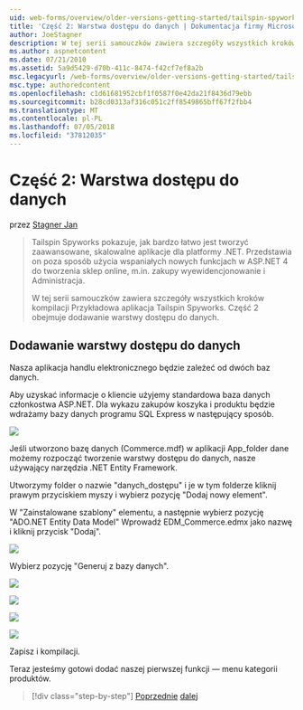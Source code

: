 ```yaml
---
uid: web-forms/overview/older-versions-getting-started/tailspin-spyworks/tailspin-spyworks-part-2
title: 'Część 2: Warstwa dostępu do danych | Dokumentacja firmy Microsoft'
author: JoeStagner
description: W tej serii samouczków zawiera szczegóły wszystkich kroków kompilacji Przykładowa aplikacja Tailspin Spyworks. Część 2 obejmuje dodawanie warstwy dostępu do danych.
ms.author: aspnetcontent
ms.date: 07/21/2010
ms.assetid: 5a9d5429-d70b-411c-8474-f42cf7ef8a2b
msc.legacyurl: /web-forms/overview/older-versions-getting-started/tailspin-spyworks/tailspin-spyworks-part-2
msc.type: authoredcontent
ms.openlocfilehash: c1d61681952cbf1f0587f0e42da21f8436d79ebb
ms.sourcegitcommit: b28cd0313af316c051c2ff8549865bff67f2fbb4
ms.translationtype: MT
ms.contentlocale: pl-PL
ms.lasthandoff: 07/05/2018
ms.locfileid: "37812035"
---
```

<a name="part-2-data-access-layer"></a>Część 2: Warstwa dostępu do danych
====================
przez [Stagner Jan](https://github.com/JoeStagner)

> Tailspin Spyworks pokazuje, jak bardzo łatwo jest tworzyć zaawansowane, skalowalne aplikacje dla platformy .NET. Przedstawia on poza sposób użycia wspaniałych nowych funkcjach w ASP.NET 4 do tworzenia sklep online, m.in. zakupy wyewidencjonowanie i Administracja.
> 
> W tej serii samouczków zawiera szczegóły wszystkich kroków kompilacji Przykładowa aplikacja Tailspin Spyworks. Część 2 obejmuje dodawanie warstwy dostępu do danych.


## <a id="_Toc260221668"></a>  Dodawanie warstwy dostępu do danych

Nasza aplikacja handlu elektronicznego będzie zależeć od dwóch baz danych.

Aby uzyskać informacje o kliencie użyjemy standardowa baza danych członkostwa ASP.NET. Dla wykazu zakupów koszyka i produktu będzie wdrażamy bazy danych programu SQL Express w następujący sposób.

![](tailspin-spyworks-part-2/_static/image1.jpg)

Jeśli utworzono bazę danych (Commerce.mdf) w aplikacji App\_folder dane możemy rozpocząć tworzenie warstwy dostępu do danych, nasze używający narzędzia .NET Entity Framework.

Utworzymy folder o nazwie "danych\_dostępu" i je w tym folderze kliknij prawym przyciskiem myszy i wybierz pozycję "Dodaj nowy element".

W "Zainstalowane szablony" elementu, a następnie wybierz pozycję "ADO.NET Entity Data Model" Wprowadź EDM\_Commerce.edmx jako nazwę i kliknij przycisk "Dodaj".

![](tailspin-spyworks-part-2/_static/image2.jpg)

Wybierz pozycję "Generuj z bazy danych".

![](tailspin-spyworks-part-2/_static/image1.png)

![](tailspin-spyworks-part-2/_static/image2.png)

![](tailspin-spyworks-part-2/_static/image3.png)

![](tailspin-spyworks-part-2/_static/image3.jpg)

Zapisz i kompilacji.

Teraz jesteśmy gotowi dodać naszej pierwszej funkcji — menu kategorii produktów.

> [!div class="step-by-step"]
> [Poprzednie](tailspin-spyworks-part-1.md)
> [dalej](tailspin-spyworks-part-3.md)

